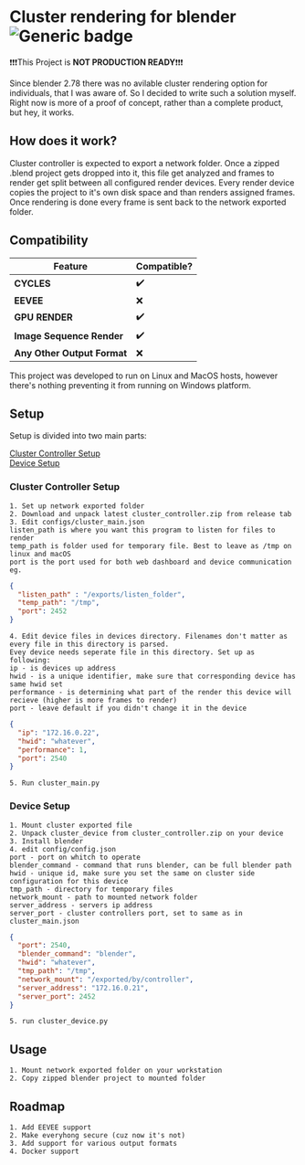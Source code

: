 # Cluster rendering for blender ![Generic badge](https://img.shields.io/badge/status-PreAlpha-<COLOR>.svg)

:exclamation::exclamation::exclamation:This Project is **NOT PRODUCTION READY**:exclamation::exclamation::exclamation:

Since blender 2.78 there was no avilable cluster rendering option for individuals, 
that I was aware of. So I decided to write such a solution myself. Right now is more of a proof of concept, 
rather than a complete product, but hey, it works.

## How does it work?

Cluster controller is expected to export a network folder. Once a zipped 
.blend project gets dropped into it, this file get analyzed and frames to render
get split between all configured render devices. Every render device copies the project
to it's own disk space and than renders assigned frames. Once rendering is done every frame 
is sent back to the network exported folder. 

## Compatibility

| Feature       | Compatible?   |
| ------------- | ------------- |
| **CYCLES**        | :heavy_check_mark: |
| **EEVEE**         | :x: |
| **GPU RENDER**    | :heavy_check_mark: |
| **Image Sequence Render** | :heavy_check_mark: |
| **Any Other Output Format**  | :x: |

This project was developed to run on Linux and MacOS hosts, however there's nothing preventing it from running on Windows platform.

## Setup

Setup is divided into two main parts:

[Cluster Controller Setup](#Cluster-Controller-Setup)  
[Device Setup](#Device-Setup)

### Cluster Controller Setup
    1. Set up network exported folder
    2. Download and unpack latest cluster_controller.zip from release tab
    3. Edit configs/cluster_main.json
    listen_path is where you want this program to listen for files to render
    temp_path is folder used for temporary file. Best to leave as /tmp on linux and macOS
    port is the port used for both web dashboard and device communication
    eg.
```json
{
  "listen_path" : "/exports/listen_folder",
  "temp_path": "/tmp",
  "port": 2452
}
```
    4. Edit device files in devices directory. Filenames don't matter as every file in this directory is parsed.
    Evey device needs seperate file in this directory. Set up as following:
    ip - is devices up address
    hwid - is a unique identifier, make sure that corresponding device has same hwid set
    performance - is determining what part of the render this device will recieve (higher is more frames to render)
    port - leave default if you didn't change it in the device
```json
{
  "ip": "172.16.0.22",
  "hwid": "whatever",
  "performance": 1,
  "port": 2540
}
```
    5. Run cluster_main.py
### Device Setup
    1. Mount cluster exported file
    2. Unpack cluster_device from cluster_controller.zip on your device
    3. Install blender
    4. edit config/config.json
    port - port on whitch to operate
    blender_command - command that runs blender, can be full blender path
    hwid - unique id, make sure you set the same on cluster side configuration for this device
    tmp_path - directory for temporary files
    network_mount - path to mounted network folder
    server_address - servers ip address
    server_port - cluster controllers port, set to same as in cluster_main.json
```json
{
  "port": 2540,
  "blender_command": "blender",
  "hwid": "whatever",
  "tmp_path": "/tmp",
  "network_mount": "/exported/by/controller",
  "server_address": "172.16.0.21",
  "server_port": 2452
}
```
    5. run cluster_device.py
    
## Usage
    1. Mount network exported folder on your workstation
    2. Copy zipped blender project to mounted folder
   
## Roadmap
    1. Add EEVEE support
    2. Make everyhong secure (cuz now it's not)
    3. Add support for various output formats
    4. Docker support